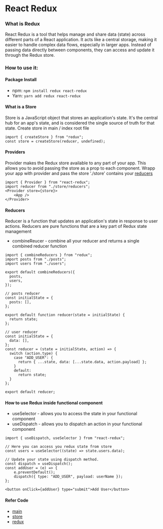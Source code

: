 # React Redux 

### What is Redux
React Redux is a tool that helps manage and share data (state) across different parts of a React application. It acts like a central storage, making it easier to handle complex data flows, especially in larger apps. Instead of passing data directly between components, they can access and update it through the Redux store. 

### How to use it:
#### Package Install
- npm: `npm install redux react-redux`
- Yarn: `yarn add redux react-redux`

#### What is a Store
Store is a JavaScript object that stores an application's state. It's the central hub for an app's state, and is considered the single source of truth for that state.
Create store in main / index root file
```
import { createStore } from "redux";
const store = createStore(reducer, undefined);
```
#### Providers
Provider makes the Redux store available to any part of your app. This allows you to avoid passing the store as a prop to each component. 
Wrapp your app with provider and pass the store
'./store' contains your [reducers](#reducerseducers)
```
import { Provider } from "react-redux";
import reducer from "./store/reducers";
<Provider store={store}>
    <App />
</Provider>
```
#### Reducers
Reducer is a function that updates an application's state in response to user actions. Reducers are pure functions that are a key part of Redux state management
- combineReucer -  combine all your reducer and returns a single combined reducer function
```
import { combineReducers } from "redux";
import posts from "./posts";
import users from "./users";

export default combineReducers({
  posts,
  users,
});

// posts reducer
const initialState = {
  posts: [],
};

export default function reducer(state = initialState) {
  return state;
};

// user reducer
const initialState = {
  data: [],
};
const reducer = (state = initialState, action) => {
  switch (action.type) {
    case "ADD_USER": {
      return { ...state, data: [...state.data, action.payload] };
    }
    default:
      return state;
  }
};

export default reducer;

```

#### How to use Redux inside functional component
- useSelector - allows you to access the state in your functional component
- useDispatch - allows you to dispatch an action in your functional component

```
import { useDispatch, useSelector } from "react-redux";

// Here you can access you redux state from store
const users = useSelector((state) => state.users.data);

// Update your state using dispatch method.
const dispatch = useDispatch();
const addUser = (e) => {
    e.preventDefault();
    dispatch({ type: "ADD_USER", payload: userName });
};

<button onClick={addUser} type="submit">Add User</button>

```

#### Refer Code
- [main](../../main.jsx)
- [store](../../store/reducer.js)
- [redux](./index.jsx)
